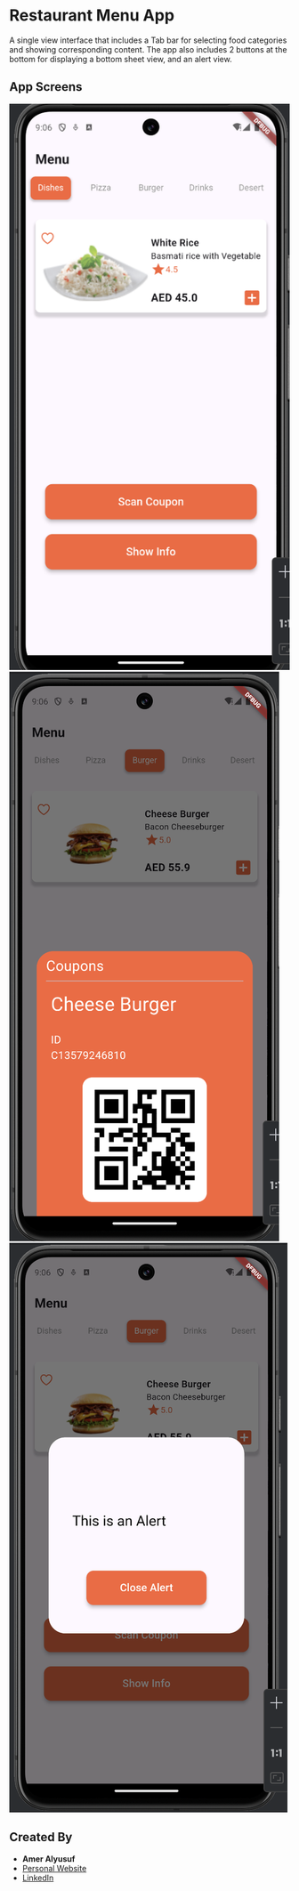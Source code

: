 # Restaurant Menu App

A single view interface that includes a Tab bar for selecting food categories and showing corresponding content.
The app also includes 2 buttons at the bottom for displaying a bottom sheet view, and an alert view.

## App Screens

![Alt text](./s1.png)
![Alt text](./s2.png)
![Alt text](./s3.png)

## Created By

- **Amer Alyusuf**
- [Personal Website](https://amer266030.github.io)
- [LinkedIn](https://www.linkedin.com/in/amer-alyusuf-77398587)